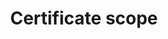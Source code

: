 ---
title: 'Certificate scope'
field: 'is.certificate.scope'
slug: 'certification-certificate-scope'
description: 'Terms describing the scope of a certificate'
required: False
module: 'Certificate'
cluster: 'Certification'
policy: 'Free value. Single value only.'
---